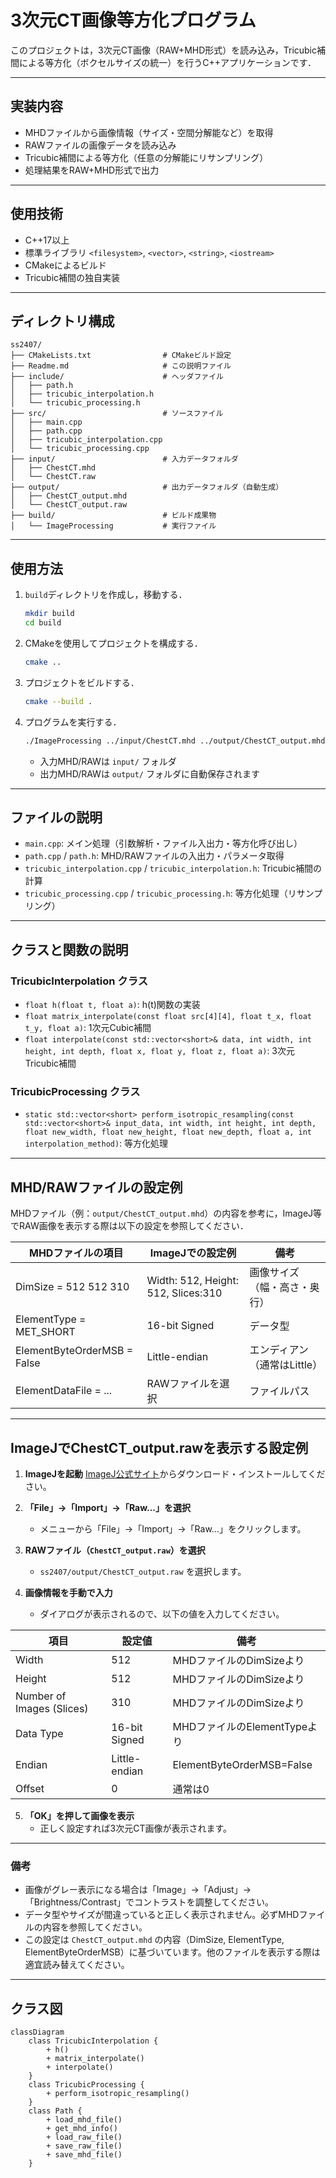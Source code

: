 # 3次元CT画像等方化プログラム

このプロジェクトは，3次元CT画像（RAW+MHD形式）を読み込み，Tricubic補間による等方化（ボクセルサイズの統一）を行うC++アプリケーションです．

---

## 実装内容

- MHDファイルから画像情報（サイズ・空間分解能など）を取得
- RAWファイルの画像データを読み込み
- Tricubic補間による等方化（任意の分解能にリサンプリング）
- 処理結果をRAW+MHD形式で出力

---

## 使用技術

- C++17以上
- 標準ライブラリ `<filesystem>`, `<vector>`, `<string>`, `<iostream>`
- CMakeによるビルド
- Tricubic補間の独自実装

---

## ディレクトリ構成

```
ss2407/
├── CMakeLists.txt                # CMakeビルド設定
├── Readme.md                     # この説明ファイル
├── include/                      # ヘッダファイル
│   ├── path.h
│   ├── tricubic_interpolation.h
│   └── tricubic_processing.h
├── src/                          # ソースファイル
│   ├── main.cpp
│   ├── path.cpp
│   ├── tricubic_interpolation.cpp
│   └── tricubic_processing.cpp
├── input/                        # 入力データフォルダ
│   ├── ChestCT.mhd
│   └── ChestCT.raw
├── output/                       # 出力データフォルダ（自動生成）
│   ├── ChestCT_output.mhd
│   └── ChestCT_output.raw
├── build/                        # ビルド成果物
│   └── ImageProcessing           # 実行ファイル
```

---

## 使用方法

1. `build`ディレクトリを作成し，移動する．
    ```sh
    mkdir build
    cd build
    ```

2. CMakeを使用してプロジェクトを構成する．
    ```sh
    cmake ..
    ```

3. プロジェクトをビルドする．
    ```sh
    cmake --build .
    ```

4. プログラムを実行する．
    ```sh
    ./ImageProcessing ../input/ChestCT.mhd ../output/ChestCT_output.mhd 1.0
    ```
    - 入力MHD/RAWは `input/` フォルダ
    - 出力MHD/RAWは `output/` フォルダに自動保存されます

---

## ファイルの説明

- `main.cpp`: メイン処理（引数解析・ファイル入出力・等方化呼び出し）
- `path.cpp` / `path.h`: MHD/RAWファイルの入出力・パラメータ取得
- `tricubic_interpolation.cpp` / `tricubic_interpolation.h`: Tricubic補間の計算
- `tricubic_processing.cpp` / `tricubic_processing.h`: 等方化処理（リサンプリング）

---

## クラスと関数の説明

### TricubicInterpolation クラス

- `float h(float t, float a)`: h(t)関数の実装
- `float matrix_interpolate(const float src[4][4], float t_x, float t_y, float a)`: 1次元Cubic補間
- `float interpolate(const std::vector<short>& data, int width, int height, int depth, float x, float y, float z, float a)`: 3次元Tricubic補間

### TricubicProcessing クラス

- `static std::vector<short> perform_isotropic_resampling(const std::vector<short>& input_data, int width, int height, int depth, float new_width, float new_height, float new_depth, float a, int interpolation_method)`: 等方化処理

---

## MHD/RAWファイルの設定例

MHDファイル（例：`output/ChestCT_output.mhd`）の内容を参考に，ImageJ等でRAW画像を表示する際は以下の設定を参照してください．

| MHDファイルの項目            | ImageJでの設定例                   | 備考                       |
|-----------------------------|------------------------------------|----------------------------|
| DimSize = 512 512 310       | Width: 512, Height: 512, Slices:310| 画像サイズ（幅・高さ・奥行）|
| ElementType = MET_SHORT     | 16-bit Signed                      | データ型                   |
| ElementByteOrderMSB = False | Little-endian                      | エンディアン（通常はLittle）|
| ElementDataFile = ...       | RAWファイルを選択                  | ファイルパス               |

---

## ImageJでChestCT_output.rawを表示する設定例

1. **ImageJを起動**
   [ImageJ公式サイト](https://imagej.nih.gov/ij/download.html)からダウンロード・インストールしてください。

2. **「File」→「Import」→「Raw...」を選択**
   - メニューから「File」→「Import」→「Raw...」をクリックします。

3. **RAWファイル（`ChestCT_output.raw`）を選択**
   - `ss2407/output/ChestCT_output.raw` を選択します。

4. **画像情報を手動で入力**
   - ダイアログが表示されるので、以下の値を入力してください。

| 項目         | 設定値                   | 備考                       |
|--------------|--------------------------|----------------------------|
| Width        | 512                      | MHDファイルのDimSizeより    |
| Height       | 512                      | MHDファイルのDimSizeより    |
| Number of Images (Slices) | 310           | MHDファイルのDimSizeより    |
| Data Type    | 16-bit Signed            | MHDファイルのElementTypeより|
| Endian       | Little-endian            | ElementByteOrderMSB=False   |
| Offset       | 0                        | 通常は0                     |

5. **「OK」を押して画像を表示**
   - 正しく設定すれば3次元CT画像が表示されます。

---

### 備考

- 画像がグレー表示になる場合は「Image」→「Adjust」→「Brightness/Contrast」でコントラストを調整してください。
- データ型やサイズが間違っていると正しく表示されません。必ずMHDファイルの内容を参照してください。
- この設定は `ChestCT_output.mhd` の内容（DimSize, ElementType, ElementByteOrderMSB）に基づいています。他のファイルを表示する際は適宜読み替えてください。

---

## クラス図

```mermaid
classDiagram
    class TricubicInterpolation {
        + h()
        + matrix_interpolate()
        + interpolate()
    }
    class TricubicProcessing {
        + perform_isotropic_resampling()
    }
    class Path {
        + load_mhd_file()
        + get_mhd_info()
        + load_raw_file()
        + save_raw_file()
        + save_mhd_file()
    }
```
